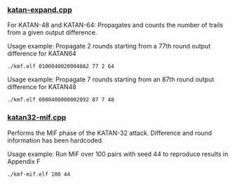 ### [katan-expand.cpp](./katan-expand.cpp)
For KATAN-48 and KATAN-64: Propagates and counts the number of trails from a given output difference.

Usage example: Propagate 2 rounds starting from a 77th round output difference for KATAN64
```
./kmf.elf 01000400200040A2 77 2 64
```
Usage example: Propagate 7 rounds starting from an 87th round output difference for KATAN48
```
./kmf.elf 0000400000002092 87 7 48
```

### [katan32-mif.cpp](./katan32-mif.cpp)
Performs the MiF phase of the KATAN-32 attack. Difference and round information has been hardcoded. 

Usage example: Run MiF over 100 pairs with seed 44 to reproduce results in Appendix F
```
./kmf-mif.elf 100 44
```
